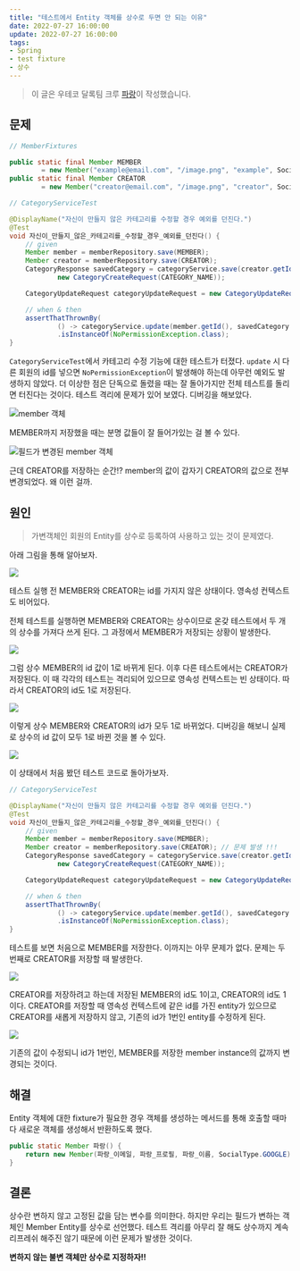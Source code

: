 ```yaml
---
title: "테스트에서 Entity 객체를 상수로 두면 안 되는 이유"
date: 2022-07-27 16:00:00
update: 2022-07-27 16:00:00
tags:
- Spring
- test fixture
- 상수
---
```


> 이 글은 우테코 달록팀 크루 [파랑](https://github.com/summerlunaa)이 작성했습니다.

## 문제

```java
// MemberFixtures

public static final Member MEMBER 
		= new Member("example@email.com", "/image.png", "example", SocialType.GOOGLE);
public static final Member CREATOR 
		= new Member("creator@email.com", "/image.png", "creator", SocialType.GOOGLE);
```

```java
// CategoryServiceTest

@DisplayName("자신이 만들지 않은 카테고리를 수정할 경우 예외를 던진다.")
@Test
void 자신이_만들지_않은_카테고리를_수정할_경우_예외를_던진다() {
    // given
    Member member = memberRepository.save(MEMBER);
    Member creator = memberRepository.save(CREATOR);
    CategoryResponse savedCategory = categoryService.save(creator.getId(),
            new CategoryCreateRequest(CATEGORY_NAME));

    CategoryUpdateRequest categoryUpdateRequest = new CategoryUpdateRequest(MODIFIED_CATEGORY_NAME);

    // when & then
    assertThatThrownBy(
            () -> categoryService.update(member.getId(), savedCategory.getId(), categoryUpdateRequest))
            .isInstanceOf(NoPermissionException.class);
}
```

`CategoryServiceTest`에서 카테고리 수정 기능에 대한 테스트가 터졌다. `update` 시 다른 회원의 id를 넣으면 `NoPermissionException`이 발생해야 하는데 아무런 예외도 발생하지 않았다. 더 이상한 점은 단독으로 돌렸을 때는 잘 돌아가지만 전체 테스트를 돌리면 터진다는 것이다. 테스트 격리에 문제가 있어 보였다. 디버깅을 해보았다.

![member 객체](debug1.png)

MEMBER까지 저장했을 때는 분명 값들이 잘 들어가있는 걸 볼 수 있다.

![필드가 변경된 member 객체](debug2.png)

근데 CREATOR를 저장하는 순간!? member의 값이 갑자기 CREATOR의 값으로 전부 변경되었다. 왜 이런 걸까.

## 원인

> 가변객체인 회원의 Entity를 상수로 등록하여 사용하고 있는 것이 문제였다.

아래 그림을 통해 알아보자.

![](img1.png)

테스트 실행 전 MEMBER와 CREATOR는 id를 가지지 않은 상태이다. 영속성 컨텍스트도 비어있다.

전체 테스트를 실행하면 MEMBER와 CREATOR는 상수이므로 온갖 테스트에서 두 개의 상수를 가져다 쓰게 된다. 그 과정에서 MEMBER가 저장되는 상황이 발생한다.

![](img2.png)

그럼 상수 MEMBER의 id 값이 1로 바뀌게 된다. 이후 다른 테스트에서는 CREATOR가 저장된다. 이 때 각각의 테스트는 격리되어 있으므로 영속성 컨텍스트는 빈 상태이다. 따라서 CREATOR의 id도 1로 저장된다.

![](img3.png)

이렇게 상수 MEMBER와 CREATOR의 id가 모두 1로 바뀌었다. 디버깅을 해보니 실제로 상수의 id 값이 모두 1로 바뀐 것을 볼 수 있다.

![](debug3.png)

이 상태에서 처음 봤던 테스트 코드로 돌아가보자.

```java
// CategoryServiceTest

@DisplayName("자신이 만들지 않은 카테고리를 수정할 경우 예외를 던진다.")
@Test
void 자신이_만들지_않은_카테고리를_수정할_경우_예외를_던진다() {
    // given
    Member member = memberRepository.save(MEMBER);
    Member creator = memberRepository.save(CREATOR); // 문제 발생 !!!
    CategoryResponse savedCategory = categoryService.save(creator.getId(),
            new CategoryCreateRequest(CATEGORY_NAME));

    CategoryUpdateRequest categoryUpdateRequest = new CategoryUpdateRequest(MODIFIED_CATEGORY_NAME);

    // when & then
    assertThatThrownBy(
            () -> categoryService.update(member.getId(), savedCategory.getId(), categoryUpdateRequest))
            .isInstanceOf(NoPermissionException.class);
}
```

테스트를 보면 처음으로 MEMBER를 저장한다. 이까지는 아무 문제가 없다. 문제는 두 번째로 CREATOR를 저장할 때 발생한다.

![](img4.png)

CREATOR를 저장하려고 하는데 저장된 MEMBER의 id도 1이고, CREATOR의 id도 1이다. CREATOR를 저장할 때 영속성 컨텍스트에 같은 id를 가진 entity가 있으므로 CREATOR를 새롭게 저장하지 않고, 기존의 id가 1번인 entity를 수정하게 된다.

![](img5.png)

기존의 값이 수정되니 id가 1번인, MEMBER를 저장한 member instance의 값까지 변경되는 것이다.

## 해결

Entity 객체에 대한 fixture가 필요한 경우 객체를 생성하는 메서드를 통해 호출할 때마다 새로운 객체를 생성해서 반환하도록 했다.

```java
public static Member 파랑() {
    return new Member(파랑_이메일, 파랑_프로필, 파랑_이름, SocialType.GOOGLE);
}
```

## 결론

상수란 변하지 않고 고정된 값을 담는 변수를 의미한다. 하지만 우리는 필드가 변하는 객체인 Member Entity를 상수로 선언했다. 테스트 격리를 아무리 잘 해도 상수까지 계속 리프레쉬 해주진 않기 때문에 이런 문제가 발생한 것이다.

**변하지 않는 불변 객체만 상수로 지정하자!!**
